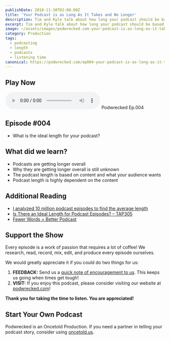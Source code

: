 ```yaml
---
publishDate: 2018-11-30T02:08:00Z
title: 'Your Podcast is as Long As It Takes and No Longer'
description: Tim and Kyle talk about how long your podcast should be based on some recent research on overall podcast lengths in the industry. The answer takes longer than you think but shorter than you would expect.
excerpt: Tim and Kyle talk about how long your podcast should be based on some recent research on overall podcast lengths in the industry. The answer takes longer than you think but shorter than you would expect.
image: ~/assets/images/podwrecked.com-your-podcast-is-as-long-as-it-takes-960x400.jpg
category: Production
tags:
  - podcasting
  - length
  - podcasts
  - listening time
canonical: https://podwrecked.com/ep004-your-podcast-is-as-long-as-it-takes-and-no-longer
---
```


## Play Now

<audio id="player" controls type="audio/mpeg" src="https://storage.googleapis.com/storage.oncetold.net/80000029/20800055/pw004-your-podcast-is-as-long-as-it-takes-and-no-longer.mp3">Your browser does not support the audio element.</audio>
Podwrecked Ep.004

## Episode #004

- What is the ideal length for your podcast?

## What did we learn?

- Podcasts are getting longer overall
- Why they are getting longer overall is still unknown
- The podcast length is based on content and what your audience wants
- Podcast length is highly dependent on the content

## Additional Reading

- <a href="https://blog.pacific-content.com/how-long-is-the-average-podcast-episode-81cd5f8dff47" target="_blank">I analyzed 10 million podcast episodes to find the average length</a>
- <a href="https://theaudacitytopodcast.com/is-there-an-ideal-length-for-podcast-episodes-tap305/" target="_blank">Is There an Ideal Length for Podcast Episodes? – TAP305</a>
- <a href="https://medium.com/hashtagpodcasters/fewer-words-better-podcast-c79ea193c63e" target="_blank">Fewer Words = Better Podcast</a>

## Support the Show

Every episode is a work of passion that requires a lot of coffee! We research, read, record, mix, edit, and produce every episode ourselves.

We would greatly appreciate it if you could do two things for us:

1. **FEEDBACK:** Send us a <a href="mailto:podwrecked@gmail.com" target="_blank">quick note of encouragement to us</a>. This keeps us going when times get tough!
1. **VISIT:** If you enjoy this podcast, please consider visiting our website at <a href="https://podwrecked.com" target="_blank">podwrecked.com</a>!

**Thank you for taking the time to listen. You are appreciated!**

## Start Your Own Podcast

Podwrecked is an Oncetold Production. If you need a partner in telling your podcast story, consider using <a href="https://oncetold.us" target="_blank">oncetold.us</a>.
